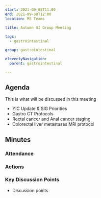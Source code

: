 ```yaml
---
start: 2021-09-08T11:00
end: 2021-09-08T12:00
location: MS Teams
 
title: Autumn GI Group Meeting

tags:
  - gastrointestinal

group: gastrointestinal

eleventyNavigation:
  parent: gastrointestinal

---
```


## Agenda

This is what will be discussed in this meeting

* YIC Update & SIG Priorities
* Gastro CT Protocols
* Rectal cancer and Anal cancer staging 
* Colorectal liver metastases MRI protocol

## Minutes

### Attendance

    
### Actions
    
### Key Discussion Points

* Discussion points
